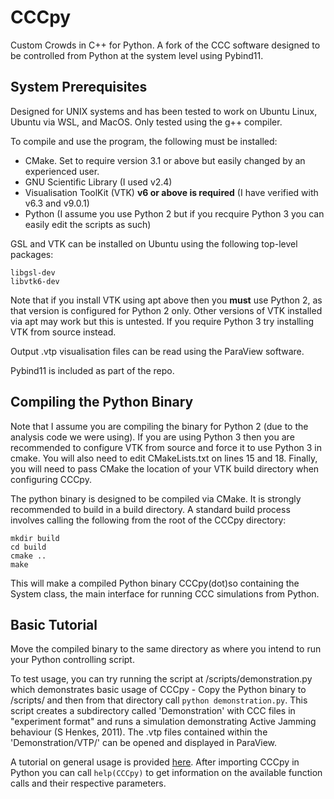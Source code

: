 # CCCpy
Custom Crowds in C++ for Python. A fork of the CCC software designed to be controlled from Python at the system level using Pybind11.

## System Prerequisites
Designed for UNIX systems and has been tested to work on Ubuntu Linux, Ubuntu via WSL, and MacOS. Only tested using the g++ compiler. 

To compile and use the program, the following must be installed:
- CMake. Set to require version 3.1 or above but easily changed by an experienced user.
- GNU Scientific Library (I used v2.4)
- Visualisation ToolKit (VTK) **v6 or above is required** (I have verified with v6.3 and v9.0.1)
- Python (I assume you use Python 2 but if you recquire Python 3 you can easily edit the scripts as such)

GSL and VTK can be installed on Ubuntu using the following top-level packages:
```
libgsl-dev
libvtk6-dev
```
Note that if you install VTK using apt above then you **must** use Python 2, as that version is configured for Python 2 only. Other versions of VTK installed via apt may work but this is untested. If you require Python 3 try installing VTK from source instead. 

Output .vtp visualisation files can be read using the ParaView software.

Pybind11 is included as part of the repo. 

## Compiling the Python Binary 
Note that I assume you are compiling the binary for Python 2 (due to the analysis code we were using). If you are using Python 3 then you are recommended to configure VTK from source and force it to use Python 3 in cmake. You will also need to edit CMakeLists.txt on lines 15 and 18. Finally, you will need to pass CMake the location of your VTK build directory when configuring CCCpy. 

The python binary is designed to be compiled via CMake. It is strongly recommended to build in a build directory. A standard build process involves calling the following from the root of the CCCpy directory:
```
mkdir build
cd build
cmake ..
make
```
This will make a compiled Python binary CCCpy(dot)so containing the System class, the main interface for running CCC simulations from Python. 

## Basic Tutorial
Move the compiled binary to the same directory as where you intend to run your Python controlling script. 

To test usage, you can try running the script at /scripts/demonstration.py which demonstrates basic usage of CCCpy - Copy the Python binary to /scripts/ and then from that directory call ``python demonstration.py``. This script creates a subdirectory called 'Demonstration' with CCC files in "experiment format" and runs a simulation demonstrating Active Jamming behaviour (S Henkes, 2011). The .vtp files contained within the 'Demonstration/VTP/' can be opened and displayed in ParaView. 

A tutorial on general usage is provided [here](https://github.com/T-Kozhukhov/CCCpy/wiki). After importing CCCpy in Python you can call ``help(CCCpy)`` to get information on the available function calls and their respective parameters. 

